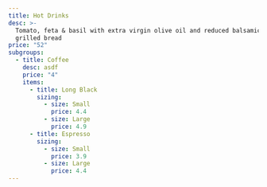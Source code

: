 ```yaml
---
title: Hot Drinks
desc: >-
  Tomato, feta & basil with extra virgin olive oil and reduced balsamic on
  grilled bread
price: "52"
subgroups:
  - title: Coffee
    desc: asdf
    price: "4"
    items:
      - title: Long Black
        sizing:
          - size: Small
            price: 4.4
          - size: Large
            price: 4.9
      - title: Espresso
        sizing:
          - size: Small
            price: 3.9
          - size: Large
            price: 4.4
---
```

